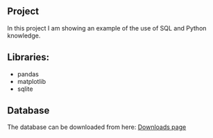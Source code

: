 ## Project
In this project I am showing an example of the use of SQL and Python knowledge.

## Libraries:
- pandas
- matplotlib
- sqlite

## Database

The database can be downloaded from here:
[Downloads page](https://github.com/factbook/factbook.sql/releases)
